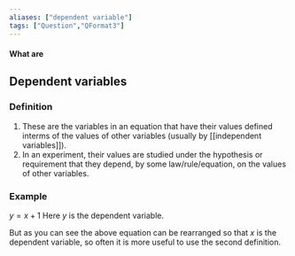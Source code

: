 ```yaml
---
aliases: ["dependent variable"]
tags: ["Question","QFormat3"]
---
```


#### What are
## Dependent variables
### Definition
1) These are the variables in an equation that have their values defined interms of the values of other variables (usually by [[independent variables]]).
2)  In an experiment, their values are studied under the hypothesis or requirement that they depend, by some law/rule/equation, on the values of other variables.

### Example
$y=x+1$
Here $y$ is the dependent variable.

But as you can see the above equation can be rearranged so that $x$ is the dependent variable, so often it is more useful to use the second definition.